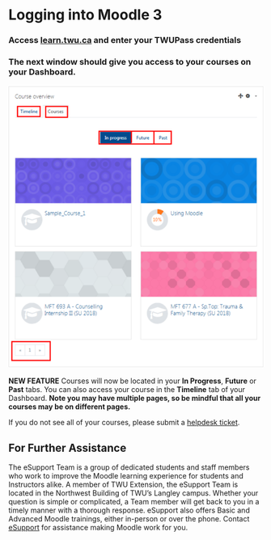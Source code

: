 # Logging into Moodle 3

### Access [learn.twu.ca](https://github.com/TWUOnline/moodlehelp/tree/da8a50cc81bc3773dad5e65262781505a7d47b7c/general/learn.twu.ca) and enter your TWUPass credentials

### The next window should give you access to your courses on your Dashboard.

![](../.gitbook/assets/dashboard.png)

**NEW FEATURE** Courses will now be located in your **In Progress**, **Future** or **Past** tabs. You can also access your course in the **Timeline** tab of your Dashboard. **Note you may have multiple pages, so be mindful that all your courses may be on different pages.**

If you do not see all of your courses, please submit a [helpdesk ticket](https://trinitywestern.teamdynamix.com/TDClient/Requests/TicketRequests/TicketForm.aspx?ID=hRv7mA08DtA_).

## For Further Assistance

The eSupport Team is a group of dedicated students and staff members who work to improve the Moodle learning experience for students and Instructors alike. A member of TWU Extension, the eSupport Team is located in the Northwest Building of TWU’s Langley campus. Whether your question is simple or complicated, a Team member will get back to you in a timely manner with a thorough response. eSupport also offers Basic and Advanced Moodle trainings, either in-person or over the phone. Contact [eSupport](https://trinitywestern.teamdynamix.com/TDClient/Requests/ServiceDet?ID=16141) for assistance making Moodle work for you.

